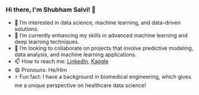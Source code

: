 

### Hi there, I'm Shubham Salvi! 👋

- 👀 I’m interested in data science, machine learning, and data-driven solutions.
- 🌱 I’m currently enhancing my skills in advanced machine learning and deep learning techniques.
- 💞️ I’m looking to collaborate on projects that involve predictive modeling, data analysis, and machine learning applications.
- 📫 How to reach me: [LinkedIn](https://www.linkedin.com/in/shubham-salvi-19595594/), [Kaggle](https://www.kaggle.com/shux02)
- 😄 Pronouns: He/Him
- ⚡ Fun fact: I have a background in biomedical engineering, which gives me a unique perspective on healthcare data science!

<!---
Theshux/Theshux is a ✨ special ✨ repository because its `README.md` (this file) appears on your GitHub profile.
You can click the Preview link to take a look at your changes.
--->

